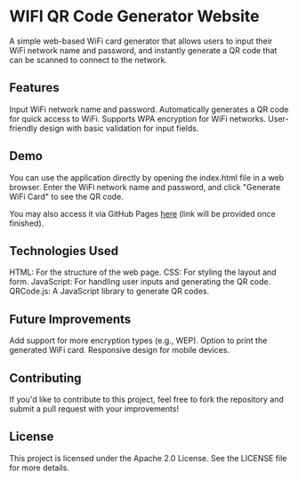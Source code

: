 # WIFI QR Code Generator Website

A simple web-based WiFi card generator that allows users to input their WiFi network name and password, and instantly generate a QR code that can be scanned to connect to the network.

## Features
Input WiFi network name and password.
Automatically generates a QR code for quick access to WiFi.
Supports WPA encryption for WiFi networks.
User-friendly design with basic validation for input fields.

## Demo
You can use the application directly by opening the index.html file in a web browser. Enter the WiFi network name and password, and click "Generate WiFi Card" to see the QR code.

You may also access it via GitHub Pages [here]() (link will be provided once finished).

## Technologies Used
HTML: For the structure of the web page.
CSS: For styling the layout and form.
JavaScript: For handling user inputs and generating the QR code.
QRCode.js: A JavaScript library to generate QR codes.

## Future Improvements
Add support for more encryption types (e.g., WEP).
Option to print the generated WiFi card.
Responsive design for mobile devices.

## Contributing
If you'd like to contribute to this project, feel free to fork the repository and submit a pull request with your improvements!

## License
This project is licensed under the Apache 2.0 License. See the LICENSE file for more details.